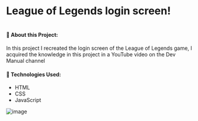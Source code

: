 # League of Legends login screen!

#

#### 🔹 About this Project:

In this project I recreated the login screen of the League of Legends game, I acquired the knowledge in this project in a YouTube video on the Dev Manual channel

#### 🔹 Technologies Used:
- HTML
- CSS
- JavaScript

![image](https://user-images.githubusercontent.com/70981960/172938766-5fbce8fe-8973-4837-a8b1-16f007a3c37b.png)



